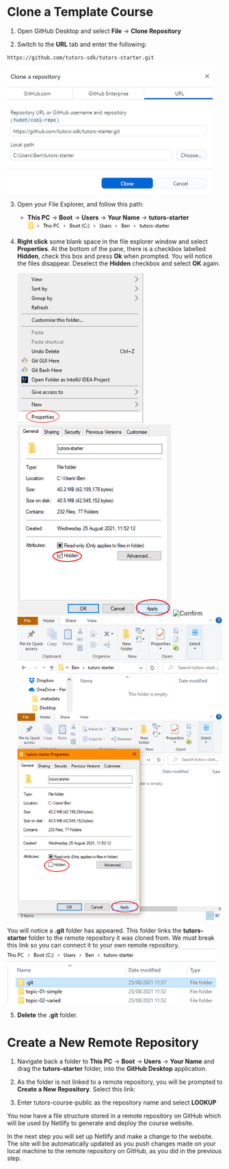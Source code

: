 # Clone a Template Course

1. Open GitHub Desktop and select **File** -> **Clone Repository**

2. Switch to the **URL** tab and enter the following:

~~~
https://github.com/tutors-sdk/tutors-starter.git
~~~

![Clone Repo](img/2-cloned.png)

3. Open your File Explorer, and follow this path:

    - **This PC** -> **Boot** -> **Users** -> **Your Name** -> **tutors-starter**
![Path to tutors-starter](img/3-path.png)

4. **Right click** some blank space in the file explorer window and select **Properties**. At the bottom of the pane, there is a checkbox labelled **Hidden**, check this box and press **Ok** when prompted. You will notice the files disappear. Deselect the **Hidden** checkbox and select **OK** again.

    ![Properties](img/4-propr.png)
    ![Hide Files](img/5-hide.png)
    ![Confirm](img/6-hidee.png)
    ![Hidden Files](img/7-hidden.png)
    ![Show Files](img/8-shown.png)


You will notice a **.git** folder has appeared. This folder links the **tutors-starter** folder to the remote repository it was cloned from. We must break this link so you can connect it to your own remote repository.
![.git Folder](img/10-git.png)

5. **Delete** the **.git** folder.  


# Create a New Remote Repository

1. Navigate back a folder to **This PC** -> **Boot** -> **Users** -> **Your Name** and drag the **tutors-starter** folder, into the **GitHub Desktop** application.

2. As the folder is not linked to a remote repository, you will be prompted to **Create a New Repository**. Select this link:

3. Enter tutors-course-public as the repository name and select **LOOKUP**

You now have a file structure stored in a remote repository on GitHub which will be used by Netlify to generate and deploy the course website. 

In the next step you will set up Netlify and make a change to the website. The site will be automatically updated as you push changes made on your local machine to the remote repository on GitHub, as you did in the previous step.